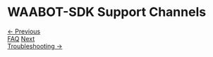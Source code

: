 <head>
<link rel="stylesheet" href="../style.css">
</head>

# WAABOT-SDK Support Channels

<footer>
  <a class="prev-page" href="faq.html">&larr; Previous <br>
  FAQ</a>
  <a class="next-page" href="troubleshooting.html">Next <br>
  Troubleshooting &rarr;</a>
</footer>
